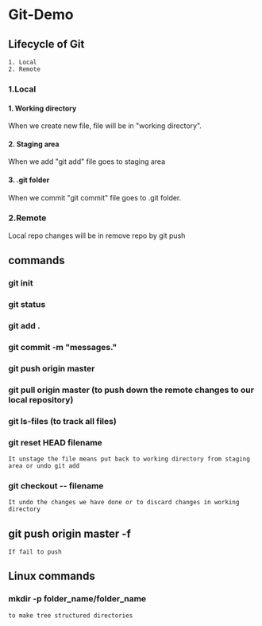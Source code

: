 # Git-Demo

## Lifecycle of Git
    1. Local
    2. Remote



### 1.Local
  #### 1. Working directory
   When we create new file, file will be in "working directory".
  
  #### 2. Staging area
  When we add "git add" file goes to staging area
  
  #### 3. .git folder
   When we commit "git commit" file goes to .git folder.

### 2.Remote
Local repo changes will be in remove repo by git push

  
## commands
 ### git init
 ### git status
 ### git add .
 ### git commit -m "messages."
 ### git push origin master
 
 ### git pull origin master (to push down the remote changes to our local repository)
 ### git ls-files (to track all files)
 ### git reset HEAD filename
    It unstage the file means put back to working directory from staging area or undo git add
 ### git checkout -- filename
    It undo the changes we have done or to discard changes in working directory

 ## git push origin master -f
    If fail to push
    
  
## Linux commands
  ### mkdir -p folder_name/folder_name 
    to make tree structured directories



